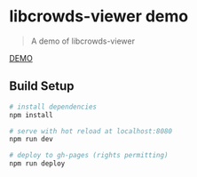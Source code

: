 # libcrowds-viewer demo

> A demo of libcrowds-viewer

[DEMO](https://libcrowds.github.io/libcrowds-viewer/)

## Build Setup

``` bash
# install dependencies
npm install

# serve with hot reload at localhost:8080
npm run dev

# deploy to gh-pages (rights permitting)
npm run deploy
```
